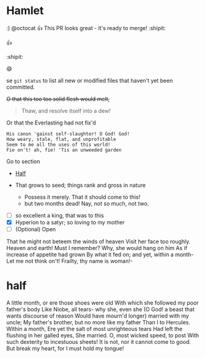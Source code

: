 # Hamlet
:)
@octocat :+1: This PR looks great - it's ready to merge! :shipit:

:+1:

:shipit:

:smile:

se `git status` to list all new or modified files that haven't yet been committed.


~~O that this too too solid flesh would melt,~~
>Thaw, and resolve itself into a dew!

Or that the Everlasting had not fix'd

```
His canon 'gainst self-slaughter! O God! God!
How weary, stale, flat, and unprofitable
Seem to me all the uses of this world!
Fie on't! ah, fie! 'Tis an unweeded garden
```
Go to section
* [Half](#half)  


* That grows to seed; things rank and gross in nature
  * Possess it merely. That it should come to this!
  * but two months dead! Nay, not so much, not two.
  

 - [ ] so excellent a king, that was to this
 - [x] Hyperion to a satyr; so loving to my mother
 - [ ] \(Optional) Open
 
That he might not beteem the winds of heaven
Visit her face too roughly. Heaven and earth!
Must I remember? Why, she would hang on him
As if increase of appetite had grown
By what it fed on; and yet, within a month-
Let me not think on't! Frailty, thy name is woman!-



# half 

A little month, or ere those shoes were old
With which she followed my poor father's body
Like Niobe, all tears- why she, even she
(O God! a beast that wants discourse of reason
Would have mourn'd longer) married with my uncle;
My father's brother, but no more like my father
Than I to Hercules. Within a month,
Ere yet the salt of most unrighteous tears
Had left the flushing in her galled eyes,
She married. O, most wicked speed, to post
With such dexterity to incestuous sheets!
It is not, nor it cannot come to good.
But break my heart, for I must hold my tongue!


